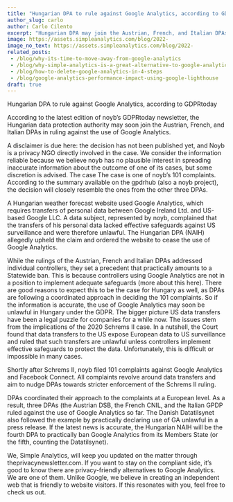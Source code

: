 ```yaml
---
title: "Hungarian DPA to rule against Google Analytics, according to GDPRtoday"
author_slug: carlo
author: Carlo Cilento
excerpt: "Hungarian DPA may join the Austrian, French, and Italian DPAs in ruling against the use of Google Analytics"
image: https://assets.simpleanalytics.com/blog/2022-
image_no_text: https://assets.simpleanalytics.com/blog/2022-
related_posts:
 - /blog/why-its-time-to-move-away-from-google-analytics
 - /blog/why-simple-analytics-is-a-great-alternative-to-google-analytics
 - /blog/how-to-delete-google-analytics-in-4-steps
 - /blog/google-analytics-performance-impact-using-google-lighthouse
draft: true
---
```


Hungarian DPA to rule against Google Analytics, according to GDPRtoday

According to the latest edition of noyb’s GDPRtoday newsletter, the Hungarian data protection authority may soon join the Austrian, French, and Italian DPAs in ruling against the use of Google Analytics.

A disclaimer is due here: the decision has not been published yet, and Noyb is a privacy NGO directly involved in the case. We consider the information reliable because we believe noyb has no plausible interest in spreading inaccurate information about the outcome of one of its cases, but some discretion is advised.
The case
The case is one of noyb’s 101 complaints. According to the summary available on the gpdrhub (also a noyb project), the decision will closely resemble the ones from the other three DPAs.

A Hungarian weather forecast website used Google Analytics, which requires transfers of personal data between Google Ireland Ltd. and US-based Google LLC. A data subject, represented by noyb, complained that the transfers of his personal data lacked effective safeguards against US surveillance and were therefore unlawful. The Hungarian DPA (NAIH) allegedly upheld the claim and ordered the website to cease the use of Google Analytics.

While the rulings of the Austrian, French and Italian DPAs addressed individual controllers, they set a precedent that practically amounts to a Statewide ban. This is because controllers using Google Analytics are not in a position to implement adequate safeguards (more about this here). There are good reasons to expect this to be the case for Hungary as well, as DPAs are following a coordinated approach in deciding the 101 complaints. So if the information is accurate, the use of Google Analytics may soon be unlawful in Hungary under the GDPR.
The bigger picture
US data transfers have been a legal puzzle for companies for a while now. The issues stem from the implications of the 2020 Schrems II case. In a nutshell, the Court found that data transfers to the US expose European data to US surveillance and ruled that such transfers are unlawful unless controllers implement effective safeguards to protect the data. Unfortunately, this is difficult or impossible in many cases.

Shortly after Schrems II, noyb filed 101 complaints against Google Analytics and Facebook Connect. All complaints revolve around data transfers and aim to nudge DPAs towards stricter enforcement of the Schrems II ruling.

DPAs coordinated their approach to the complaints at a European level. As a result, three DPAs (the Austrian DSB, the French CNIL, and the Italian GPDP ruled against the use of Google Analytics so far. The Danish Datatilsynet also followed the example by practically declaring use of GA unlawful in a press release. If the latest news is accurate, the Hungarian NAIH will be the fourth DPA to practically ban Google Analytics from its Members State (or the fifth, counting the Datatilsynet).

We, Simple Analytics, will keep you updated on the matter through theprivacynewsletter.com. If you want to stay on the compliant side, it’s good to know there are privacy-friendly alternatives to Google Analytics. We are one of them. Unlike Google, we believe in creating an independent web that is friendly to website visitors. If this resonates with you, feel free to check us out. 


